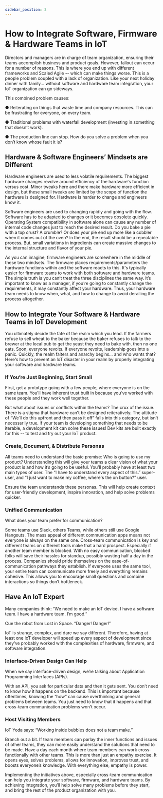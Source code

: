 ```yaml
---
sidebar_position: 2
---
```


# How to Integrate Software, Firmware & Hardware Teams in IoT

Directors and managers are in charge of team organization, ensuring their teams accomplish business and product goals. However, fallout can occur for a number of reasons. This is where you end up with different frameworks and Scaled Agile -- which can make things worse. This is a people problem coupled with a lack of organization. Like your next holiday dinner with family... without software and hardware team integration, your IoT organization can go sideways.

This combined problem causes:

● Reiterating on things that waste time and company resources. This can be frustrating for everyone, on every team.

● Traditional problems with waterfall development (investing in something that doesn’t work).

● The production line can stop. How do you solve a problem when you don’t know whose fault it is?

## Hardware & Software Engineers’ Mindsets are Different

Hardware engineers are used to less volatile requirements. The biggest hardware changes revolve around efficiency of the hardware's function versus cost. Minor tweaks here and there make hardware more efficient in design, but these small tweaks are limited by the scope of function the hardware is designed for. Hardware is harder to change and engineers know it. 

Software engineers are used to changing rapidly and going with the flow. Software has to be adapted to changes or it becomes obsolete quickly. Operating System compatibility in software alone can cause any number of internal code changes just to reach the desired result. Do you bake a pie with a top crust? A crumble? Or does your pie end up more like a cobbler when it comes out of the oven? In the end, the result should be a repeatable process. But, small variations in ingredients can create massive changes to the internal structure and flavor of your pie. 

As you can imagine, firmware engineers are somewhere in the middle of these two mindsets. The firmware places requirements/parameters the hardware functions within and the software reacts to this. It's typically easier for firmware teams to work with both software and hardware teams. The simple truth is you can’t treat the three disciplines the same way. It’s important to know as a manager, if you’re going to constantly change the requirements, it may constantly affect your hardware. Thus, your hardware team needs to know when, what, and how to change to avoid derailing the process altogether.

## How to Integrate Your Software & Hardware Teams in IoT Development

You ultimately decide the fate of the realm which you lead. If the farmers refuse to sell wheat to the baker because the baker refuses to talk to the brewer at the local pub to get the yeast they need to bake with, then no one eats. Soon, everyone revolts. If everyone revolts, leadership goes into a panic. Quickly, the realm falters and anarchy begins... and who wants that? Here's how to prevent an IoT disaster in your realm by properly integrating your software and hardware teams.

### If You’re Just Beginning, Start Small

First, get a prototype going with a few people, where everyone is on the same team. You'll have inherent trust built in because you’ve worked with these people and they work well together.

But what about issues or conflicts within the teams? The crux of the issue. There is a stigma that hardware can’t be designed reiteratively. The attitude of “We’ll do this upfront and then pass it off” falls into this category, but isn’t
necessarily true. If your team is developing something that needs to be iterable, a development kit can solve these issues! Dev kits are built exactly for this -- to test and try out your IoT product.

### Create, Document, & Distribute Personas

All teams need to understand the basic premise: Who is going to use my product? Understanding this will give your teams a clear vision of what your product is and how it’s going to be useful. You’ll probably have at least two main types of user. The “I have to understand every aspect of this.” super-user, and “I just want to make my coffee, where's the on button?” user.

Ensure the team understands these personas. This will help create context for user-friendly development, inspire innovation, and help solve problems quicker.

### Unified Communication

What does your team prefer for communication?

Some teams use Slack, others Teams, while others still use Google Hangouts. The mass appeal of different communication apps means not everyone is always on the same one. Cross-team communication is key and different teams on different tools make that a hard prospect. Especially if another team member is blocked. With no easy communication, blocked folks will save their hassles for standup, possibly wasting half a day in the process. Companies should pride themselves on the ease-of-communication pathways they establish. If everyone uses the same tool, your entire team can communicate more freely and everything remains cohesive. This allows you to encourage small questions and combine interactions so things don’t bottleneck.

## Have An IoT Expert

Many companies think: “We need to make an IoT device. I have a software
team. I have a hardware team. I’m good.”

Cue the robot from Lost in Space. “Danger! Danger!”

IoT is strange, complex, and dare we say different. Therefore, having at least one IoT developer will speed up every aspect of development since they’ve probably worked with the complexities of hardware, firmware, and software integration.

### Interface-Driven Design Can Help

When we say interface-driven design, we’re talking about Application Programming Interfaces (APIs).

With an API, you ask for particular data and then it gets sent. You don’t need to know how it happens on the backend. This is important because oftentimes, knowing the “how” can cause overthinking and general problems between teams. You just need to know that it happens and that cross-team communication problems won't occur.

### Host Visiting Members

IoT Yoda says: “Working inside bubbles does not a team make.”

Branch out a bit. If team members can parlay the inner functions and issues of other teams, they can more easily understand the solutions that need to be made. Have a day each month where team members can work cross-functionally with other teams. This is more than just an empathy exercise. It opens eyes, solves problems, allows for innovation, improves trust, and boosts everyone’s knowledge. With everything else, empathy is power.

Implementing the initiatives above, especially cross-team communication can help you integrate your software, firmware, and hardware teams. By achieving integration, you’ll help solve many problems before they start, and bring the rest of the product organization with you. 